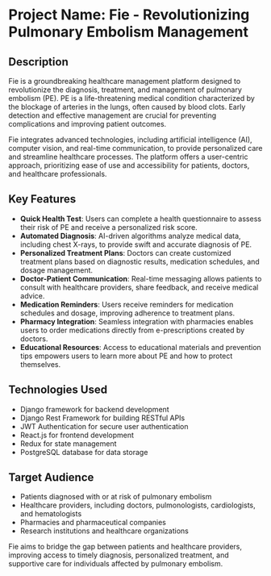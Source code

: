 # Project Name: Fie - Revolutionizing Pulmonary Embolism Management

## Description

Fie is a groundbreaking healthcare management platform designed to revolutionize the diagnosis, treatment, and management of pulmonary embolism (PE). PE is a life-threatening medical condition characterized by the blockage of arteries in the lungs, often caused by blood clots. Early detection and effective management are crucial for preventing complications and improving patient outcomes.

Fie integrates advanced technologies, including artificial intelligence (AI), computer vision, and real-time communication, to provide personalized care and streamline healthcare processes. The platform offers a user-centric approach, prioritizing ease of use and accessibility for patients, doctors, and healthcare professionals.

## Key Features

- **Quick Health Test**: Users can complete a health questionnaire to assess their risk of PE and receive a personalized risk score.
- **Automated Diagnosis**: AI-driven algorithms analyze medical data, including chest X-rays, to provide swift and accurate diagnosis of PE.
- **Personalized Treatment Plans**: Doctors can create customized treatment plans based on diagnostic results, medication schedules, and dosage management.
- **Doctor-Patient Communication**: Real-time messaging allows patients to consult with healthcare providers, share feedback, and receive medical advice.
- **Medication Reminders**: Users receive reminders for medication schedules and dosage, improving adherence to treatment plans.
- **Pharmacy Integration**: Seamless integration with pharmacies enables users to order medications directly from e-prescriptions created by doctors.
- **Educational Resources**: Access to educational materials and prevention tips empowers users to learn more about PE and how to protect themselves.

## Technologies Used

- Django framework for backend development
- Django Rest Framework for building RESTful APIs
- JWT Authentication for secure user authentication
- React.js for frontend development
- Redux for state management
- PostgreSQL database for data storage

## Target Audience

- Patients diagnosed with or at risk of pulmonary embolism
- Healthcare providers, including doctors, pulmonologists, cardiologists, and hematologists
- Pharmacies and pharmaceutical companies
- Research institutions and healthcare organizations

Fie aims to bridge the gap between patients and healthcare providers, improving access to timely diagnosis, personalized treatment, and supportive care for individuals affected by pulmonary embolism.
